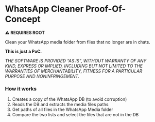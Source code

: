 # WhatsApp Cleaner Proof-Of-Concept

**:warning: REQUIRES ROOT**

Clean your WhatsApp media folder from files that no longer are in chats.

**This is just a PoC.**

*THE SOFTWARE IS PROVIDED “AS IS”, WITHOUT WARRANTY OF ANY KIND, EXPRESS OR IMPLIED, INCLUDING BUT NOT LIMITED TO THE WARRANTIES OF MERCHANTABILITY, FITNESS FOR A PARTICULAR PURPOSE AND NONINFRINGEMENT.*

### How it works

1. Creates a copy of the WhatsApp DB (to avoid corruption)
2. Reads the DB and extracts the media files paths
3. Get paths of all files in the WhatsApp Media folder
4. Compare the two lists and select the files that are not in the DB
